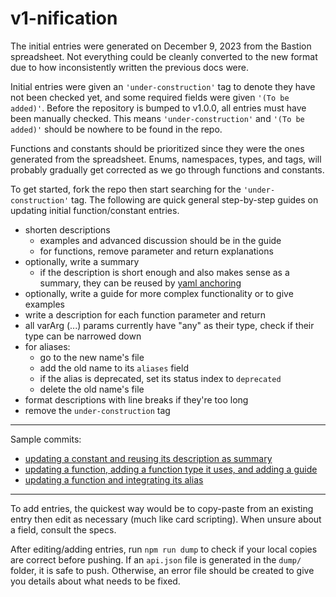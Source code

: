 # v1-nification

The initial entries were generated on December 9, 2023 from the Bastion spreadsheet.
Not everything could be cleanly converted to the new format due to how inconsistently
written the previous docs were.

Initial entries were given an `'under-construction'` tag to denote they have not been checked yet,
and some required fields were given `'(To be added)'`.
Before the repository is bumped to v1.0.0, all entries must have been manually checked.
This means `'under-construction'` and `'(To be added)'` should be nowhere to be found in the repo.

Functions and constants should be prioritized since they were the ones generated from the spreadsheet.
Enums, namespaces, types, and tags, will probably gradually get corrected as we go through functions and constants.

To get started, fork the repo then start searching for the `'under-construction'` tag.
The following are quick general step-by-step guides on updating initial function/constant entries.

- shorten descriptions
  - examples and advanced discussion should be in the guide
  - for functions, remove parameter and return explanations
- optionally, write a summary
  - if the description is short enough and also makes sense as a summary, they can be reused by
    [yaml anchoring](https://stackoverflow.com/questions/48940619/yaml-how-to-reuse-single-string-content)
- optionally, write a guide for more complex functionality or to give examples
- write a description for each function parameter and return
- all varArg (...) params currently have "any" as their type, check if their type can be narrowed down
- for aliases:
  - go to the new name's file
  - add the old name to its `aliases` field
  - if the alias is deprecated, set its status index to `deprecated`
  - delete the old name's file
- format descriptions with line breaks if they're too long
- remove the `under-construction` tag

---

Sample commits:

- [updating a constant and reusing its description as summary](https://github.com/that-hatter/scrapiyard/commit/0078be21042945936a92e542f84fe7e51cddfd3c)
- [updating a function, adding a function type it uses, and adding a guide](https://github.com/that-hatter/scrapiyard/commit/d3ba1e5c2a3cc89204ee6f23a98276b770843c95)
- [updating a function and integrating its alias](https://github.com/that-hatter/scrapiyard/commit/836a0899a999971938b12c3834c9206ffeadc121)

---

To add entries, the quickest way would be to copy-paste from an existing entry
then edit as necessary (much like card scripting).
When unsure about a field, consult the specs.

After editing/adding entries, run `npm run dump` to check if your local copies are correct before pushing.
If an `api.json` file is generated in the `dump/` folder, it is safe to push.
Otherwise, an error file should be created to give you details about what needs to be fixed.
